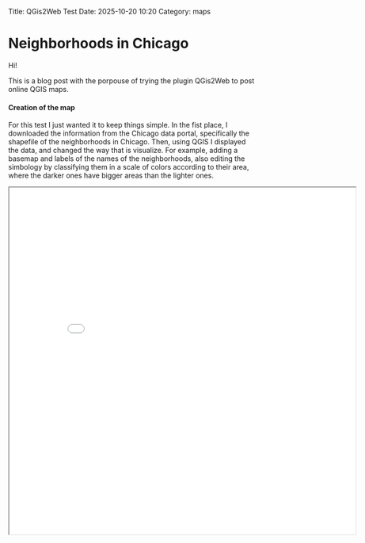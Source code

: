 Title: QGis2Web Test
Date: 2025-10-20 10:20
Category: maps

# Neighborhoods in Chicago

Hi!

This is a blog post with the porpouse of trying the plugin QGis2Web to post online QGIS maps.

#### Creation of the map

For this test I just wanted it to keep things simple. In the fist place, I downloaded the information from the Chicago data portal, specifically the shapefile of the neighborhoods in Chicago. Then, using QGIS I displayed the data, and changed the way that is visualize. For example, adding a basemap and labels of the names of the neighborhoods, also editing the simbology by classifying them in a scale of colors according to their area, where the darker ones have bigger areas than the lighter ones.


 <iframe src="./maps/chicago_neighborhoods/index.html" height="700" width="700"></iframe> 